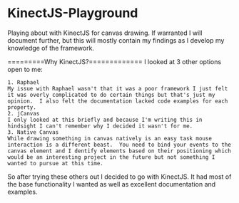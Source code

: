 KinectJS-Playground
===================

Playing about with KinectJS for canvas drawing.  If warranted I will document further, but this will mostly contain my findings as I develop my knowledge of the framework.

=========Why KinectJS?=============
I looked at 3 other options open to me:
	
	1. Raphael
	My issue with Raphael wasn't that it was a poor framework I just felt it was overly complicated to do certain things but that's just my opinion.  I also felt the documentation lacked code examples for each property.
	2. jCanvas
	I only looked at this briefly and because I'm writing this in hindsight I can't remember why I decided it wasn't for me.
	3. Native Canvas
	While drawing something in canvas natively is an easy task mouse interaction is a different beast.  You need to bind your events to the canvas element and I dentify elements based on their positioning which would be an interesting project in the future but not something I wanted to pursue at this time.

So after trying these others out I decided to go with KinectJS.  It had most of the base functionality I wanted as well as excellent documentation and examples.
